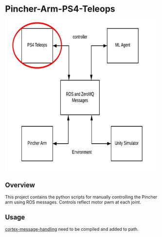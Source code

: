 # Pincher-Arm-PS4-Teleops
<img 
src="https://github.com/Taireyune/pincher-arm-PS4-teleops/blob/main/images/communications_circled.png" 
width="500" height="500" alt="relationship">

## Overview
This project contains the python scripts for manually controlling the Pincher arm using ROS messages.
Controls reflect motor pwm at each joint.

## Usage
[cortex-message-handling]() need to be compiled and added to path.


